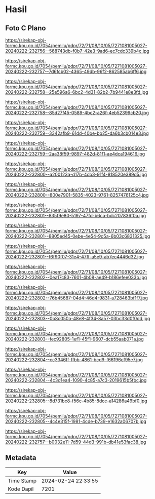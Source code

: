 # Hasil

## Foto C Plano

https://sirekap-obj-formc.kpu.go.id/7054/pemilu/pdpr/72/71/08/10/05/7271081005027-20240222-232756--568743db-f0b7-42e3-9ad6-ec7cdc339b4c.jpg

https://sirekap-obj-formc.kpu.go.id/7054/pemilu/pdpr/72/71/08/10/05/7271081005027-20240222-232757--7d6fcb02-4365-49db-96f2-862585ab6ff6.jpg

https://sirekap-obj-formc.kpu.go.id/7054/pemilu/pdpr/72/71/08/10/05/7271081005027-20240222-232758--25e596a6-6bc2-4d31-82b2-7b9441e8e3fd.jpg

https://sirekap-obj-formc.kpu.go.id/7054/pemilu/pdpr/72/71/08/10/05/7271081005027-20240222-232758--85d27f45-0589-4bc2-a26f-4eb52399cb20.jpg

https://sirekap-obj-formc.kpu.go.id/7054/pemilu/pdpr/72/71/08/10/05/7271081005027-20240222-232759--3342afb9-61dd-40be-bb25-da6b3cb014e3.jpg

https://sirekap-obj-formc.kpu.go.id/7054/pemilu/pdpr/72/71/08/10/05/7271081005027-20240222-232759--2aa38f59-9897-482d-81f1-ae4dca194616.jpg

https://sirekap-obj-formc.kpu.go.id/7054/pemilu/pdpr/72/71/08/10/05/7271081005027-20240222-232800--a200123a-d17b-4cb3-91f4-818520e389d5.jpg

https://sirekap-obj-formc.kpu.go.id/7054/pemilu/pdpr/72/71/08/10/05/7271081005027-20240222-232800--800e7901-5835-4023-9761-8257476125c4.jpg

https://sirekap-obj-formc.kpu.go.id/7054/pemilu/pdpr/72/71/08/10/05/7271081005027-20240222-232801--835f9e80-5197-47fd-b6ca-bdc207836f0a.jpg

https://sirekap-obj-formc.kpu.go.id/7054/pemilu/pdpr/72/71/08/10/05/7271081005027-20240222-232801--8805ed45-0ebe-4e54-9d5a-6b03c6831325.jpg

https://sirekap-obj-formc.kpu.go.id/7054/pemilu/pdpr/72/71/08/10/05/7271081005027-20240222-232801--f6f90f07-31e4-47ff-a5e9-ab7ec4446d32.jpg

https://sirekap-obj-formc.kpu.go.id/7054/pemilu/pdpr/72/71/08/10/05/7271081005027-20240222-232802--0ea17c83-7601-4b08-ae49-b186efee033b.jpg

https://sirekap-obj-formc.kpu.go.id/7054/pemilu/pdpr/72/71/08/10/05/7271081005027-20240222-232802--76b45687-04d4-46d4-9831-a728463bf1f7.jpg

https://sirekap-obj-formc.kpu.go.id/7054/pemilu/pdpr/72/71/08/10/05/7271081005027-20240222-232803--0b8c050a-48e8-4f34-8a57-03bc33d0f0dd.jpg

https://sirekap-obj-formc.kpu.go.id/7054/pemilu/pdpr/72/71/08/10/05/7271081005027-20240222-232803--fec92805-1ef1-45f1-9607-dcb55aab071a.jpg

https://sirekap-obj-formc.kpu.go.id/7054/pemilu/pdpr/72/71/08/10/05/7271081005027-20240222-232804--cc3346ff-ffbb-4861-bcd9-f66196cf95e7.jpg

https://sirekap-obj-formc.kpu.go.id/7054/pemilu/pdpr/72/71/08/10/05/7271081005027-20240222-232804--4c3d1ea4-1090-4c85-a7c3-2019615b5fbc.jpg

https://sirekap-obj-formc.kpu.go.id/7054/pemilu/pdpr/72/71/08/10/05/7271081005027-20240222-232805--8d731bc8-f56c-4b85-8dcc-a14286a49bf0.jpg

https://sirekap-obj-formc.kpu.go.id/7054/pemilu/pdpr/72/71/08/10/05/7271081005027-20240222-232805--4c4e315f-1981-4cde-b739-e1632a06707b.jpg

https://sirekap-obj-formc.kpu.go.id/7054/pemilu/pdpr/72/71/08/10/05/7271081005027-20240222-232757--b0032e11-7d59-44d3-991b-db41e53fac38.jpg


## Metadata

| Key        | Value               |
| ---------- | ------------------- |
| Time Stamp | 2024-02-24 22:33:55 |
| Kode Dapil | 7201                |



